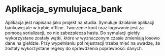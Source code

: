 # Aplikacja_symulujaca_bank
Aplikacja jest napisana jako projekt na studia. Symuluje działanie aplikacji bankowej ale w trybie offline. Tworzenie kont oraz logowanie jest za pomocą serializacji,
co nie zabezpiecza hasła. Do symulacji giełdy wykorzystane zostały wątki, które w wyznaczonym czasie zmieniają losowo dane na giełdzie. Przy wypełnianiu pół rejestracji trzeba mieć
na uwadze, że zostały wykorzystane regexy do sprawdzenia poprawności danych.


